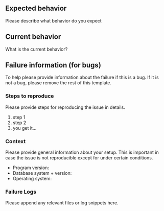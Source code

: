## Expected behavior

Please describe what behavior do you expect

## Current behavior

What is the current behavior?

## Failure information (for bugs)

To help please provide information about the failure if this is a bug. If it is not a bug, please remove the rest of this template.

### Steps to reproduce

Please provide steps for reproducing the issue in details.

1. step 1
2. step 2
3. you get it...

### Context

Please provide general information about your setup. This is important in case the issue is not reproducible except for under certain conditions.

* Program version:
* Database system + version:
* Operating system:

### Failure Logs

Please append any relevant files or log snippets here.

